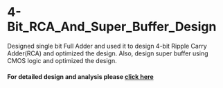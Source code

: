 # 4-Bit_RCA_And_Super_Buffer_Design
Designed single bit Full Adder and used it to design 4-bit Ripple Carry Adder(RCA) and optimized the design. Also, design super buffer using CMOS logic and optimized the design.

#### For detailed design and analysis please [click here](https://github.com/Sumanyu-Singh/4-Bit_RCA_And_Super_Buffer_Design/blob/main/4Bit_RCA_Super_Buffer.pdf)
